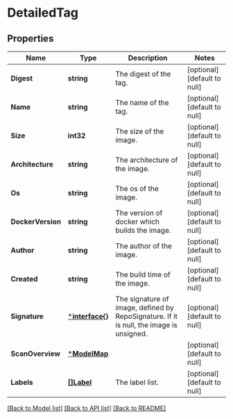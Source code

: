 # DetailedTag

## Properties
Name | Type | Description | Notes
------------ | ------------- | ------------- | -------------
**Digest** | **string** | The digest of the tag. | [optional] [default to null]
**Name** | **string** | The name of the tag. | [optional] [default to null]
**Size** | **int32** | The size of the image. | [optional] [default to null]
**Architecture** | **string** | The architecture of the image. | [optional] [default to null]
**Os** | **string** | The os of the image. | [optional] [default to null]
**DockerVersion** | **string** | The version of docker which builds the image. | [optional] [default to null]
**Author** | **string** | The author of the image. | [optional] [default to null]
**Created** | **string** | The build time of the image. | [optional] [default to null]
**Signature** | [***interface{}**](interface{}.md) | The signature of image, defined by RepoSignature. If it is null, the image is unsigned. | [optional] [default to null]
**ScanOverview** | [***ModelMap**](map.md) |  | [optional] [default to null]
**Labels** | [**[]Label**](Label.md) | The label list. | [optional] [default to null]

[[Back to Model list]](../README.md#documentation-for-models) [[Back to API list]](../README.md#documentation-for-api-endpoints) [[Back to README]](../README.md)


